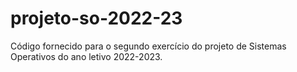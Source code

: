 # projeto-so-2022-23

Código fornecido para o segundo exercício do projeto de Sistemas Operativos do ano letivo 2022-2023.
